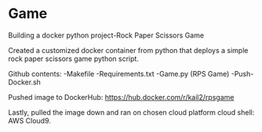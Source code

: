 # Game
Building a docker python project-Rock Paper Scissors Game

Created  a customized docker container from python that deploys a simple rock paper scissors game python script.

Github contents:
-Makefile
-Requirements.txt
-Game.py (RPS Game)
-Push-Docker.sh

Pushed image to DockerHub: https://hub.docker.com/r/kail2/rpsgame

Lastly, pulled the image down and ran on chosen cloud platform cloud shell: AWS Cloud9.
